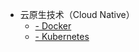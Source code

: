 * 云原生技术（Cloud Native）
  * [- Docker](docs/docker/README.md)
  * [- Kubernetes](docs/kubernetes/README.md)